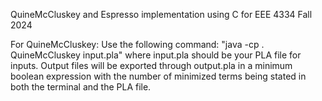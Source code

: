 QuineMcCluskey and Espresso implementation using C for EEE 4334 Fall 2024

For QuineMcCluskey:
Use the following command: 
"java -cp . QuineMcCluskey input.pla" where input.pla should be your PLA file for inputs.
Output files will be exported through output.pla in a minimum boolean expression with the number of minimized terms being stated in both the terminal and the PLA file.
